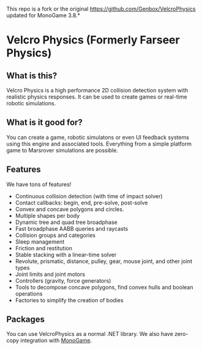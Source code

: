 This repo is a fork or the original https://github.com/Genbox/VelcroPhysics updated for MonoGame 3.8.*

# Velcro Physics (Formerly Farseer Physics)

## What is this?
Velcro Physics is a high performance 2D collision detection system with realistic physics responses. It can be used to create games or real-time robotic simulations.

## What is it good for?
You can create a game, robotic simulatons or even UI feedback systems using this engine and associated tools. Everything from a simple platform game to Marsrover simulations are possible.

## Features
We have tons of features!

* Continuous collision detection (with time of impact solver)
* Contact callbacks: begin, end, pre-solve, post-solve
* Convex and concave polygons and circles.
* Multiple shapes per body
* Dynamic tree and quad tree broadphase
* Fast broadphase AABB queries and raycasts
* Collision groups and categories
* Sleep management
* Friction and restitution
* Stable stacking with a linear-time solver
* Revolute, prismatic, distance, pulley, gear, mouse joint, and other joint types
* Joint limits and joint motors
* Controllers (gravity, force generators)
* Tools to decompose concave polygons, find convex hulls and boolean operations
* Factories to simplify the creation of bodies

## Packages
You can use VelcroPhysics as a normal .NET library. We also have zero-copy integration with [MonoGame](http://www.monogame.net/).

